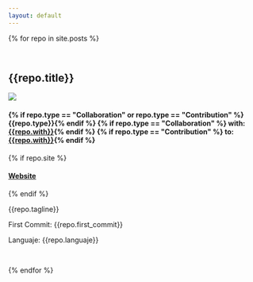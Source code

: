 ```yaml
---
layout: default
---
```


<div class="call-outs-container">

{% for repo in site.posts %}

<pre> </pre>

<div class="call-out" style="background-color:{{repo.color}}">
  <h2>{{repo.title}}</h2>
  <a href="{{repo.link}}" title="{{repo.title}}">
  <img class="repo" src="{{repo.imagen}}">
  </a>
  <h4>
   {% if repo.type == "Collaboration" or repo.type == "Contribution" %}{{repo.type}}{% endif %}
   {% if repo.type == "Collaboration" %} with: <a href="{{repo.with_link}}" title="{{repo.with}}">{{repo.with}}</a>{% endif %}
   {% if repo.type == "Contribution" %} to: <a href="{{repo.with_link}}" title="{{repo.with}}">{{repo.with}}</a>{% endif %}      
  </h4>
  {% if repo.site %}<a href="{{repo.site}}" title="Website"><h4>Website</h4></a> {% endif %}
  <p>{{repo.tagline}}</p>
  <p>First Commit: {{repo.first_commit}}</p>
  <p>Languaje: {{repo.languaje}}</p>
</div>

<pre> </pre>

{% endfor %}

</div>
